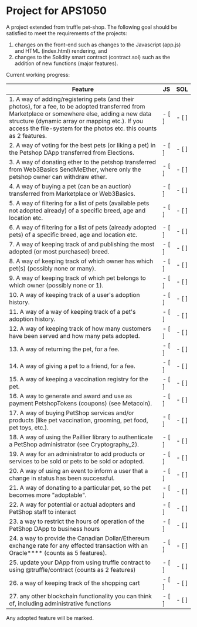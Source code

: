 # Project for APS1050

A project extended from truffle pet-shop. The following goal should be satisfied to meet the requirements of the projects:

1. changes on the front-end such as changes to the Javascript (app.js) and HTML (index.html) rendering, and
1. changes to the Solidity smart contract (contract.sol) such as the addition of new functions (major features).

Current working progress:

| Feature                                                                                                                                                                                                                                                                    | JS      | SOL     |
| -------------------------------------------------------------------------------------------------------------------------------------------------------------------------------------------------------------------------------------------------------------------------- | ------- | ------- |
| 1. A way of adding/registering pets (and their photos), for a fee, to be adopted transferred from Marketplace or somewhere else, adding a new data structure (dynamic array or mapping etc.). If you access the file-system for the photos etc. this counts as 2 features. | - \[ \] | - \[ \] |
| 2. A way of voting for the best pets (or liking a pet) in the Petshop DApp transferred from Elections.                                                                                                                                                                     | - \[ \] | - \[ \] |
| 3. A way of donating ether to the petshop transferred from Web3Basics SendMeEther, where only the petshop owner can withdraw ether.                                                                                                                                        | - \[ \] | - \[ \] |
| 4. A way of buying a pet (can be an auction) transferred from Marketplace or Web3Basics.                                                                                                                                                                                   | - \[ \] | - \[ \] |
| 5. A way of filtering for a list of pets (available pets not adopted already) of a specific breed, age and location etc.                                                                                                                                                   | - \[ \] | - \[ \] |
| 6. A way of filtering for a list of pets (already adopted pets) of a specific breed, age and location etc.                                                                                                                                                                 | - \[ \] | - \[ \] |
| 7. A way of keeping track of and publishing the most adopted (or most purchased) breed.                                                                                                                                                                                    | - \[ \] | - \[ \] |
| 8. A way of keeping track of which owner has which pet(s) (possibly none or many).                                                                                                                                                                                         | - \[ \] | - \[ \] |
| 9. A way of keeping track of which pet belongs to which owner (possibly none or 1).                                                                                                                                                                                        | - \[ \] | - \[ \] |
| 10. A way of keeping track of a user's adoption history.                                                                                                                                                                                                                   | - \[ \] | - \[ \] |
| 11. A way of a way of keeping track of a pet's adoption history.                                                                                                                                                                                                           | - \[ \] | - \[ \] |
| 12. A way of keeping track of how many customers have been served and how many pets adopted.                                                                                                                                                                               | - \[ \] | - \[ \] |
| 13. A way of returning the pet, for a fee.                                                                                                                                                                                                                                 | - \[ \] | - \[ \] |
| 14. A way of giving a pet to a friend, for a fee.                                                                                                                                                                                                                          | - \[ \] | - \[ \] |
| 15. A way of keeping a vaccination registry for the pet.                                                                                                                                                                                                                   | - \[ \] | - \[ \] |
| 16. A way to generate and award and use as payment PetshopTokens (coupons) (see Metacoin).                                                                                                                                                                                 | - \[ \] | - \[ \] |
| 17. A way of buying PetShop services and/or products (like pet vaccination, grooming, pet food, pet toys, etc.).                                                                                                                                                           | - \[ \] | - \[ \] |
| 18. A way of using the Paillier library to authenticate a PetShop administrator (see Cryptography_2).                                                                                                                                                                      | - \[ \] | - \[ \] |
| 19. A way for an administrator to add products or services to be sold or pets to be sold or adopted.                                                                                                                                                                       | - \[ \] | - \[ \] |
| 20. A way of using an event to inform a user that a change in status has been successful.                                                                                                                                                                                  | - \[ \] | - \[ \] |
| 21. A way of donating to a particular pet, so the pet becomes more "adoptable".                                                                                                                                                                                            | - \[ \] | - \[ \] |
| 22. A way for potential or actual adopters and PetShop staff to interact                                                                                                                                                                                                   | - \[ \] | - \[ \] |
| 23. a way to restrict the hours of operation of the PetShop DApp to business hours                                                                                                                                                                                         | - \[ \] | - \[ \] |
| 24. a way to provide the Canadian Dollar/Ethereum exchange rate for any effected transaction with an Oracle\*\*\*\* (counts as 5 features).                                                                                                                                | - \[ \] | - \[ \] |
| 25. update your DApp from using truffle contract to using @truffle/contract (counts as 2 features)                                                                                                                                                                         | - \[ \] | - \[ \] |
| 26. a way of keeping track of the shopping cart                                                                                                                                                                                                                            | - \[ \] | - \[ \] |
| 27. any other blockchain functionality you can think of, including administrative functions                                                                                                                                                                                | - \[ \] | - \[ \] |

Any adopted feature will be marked.
